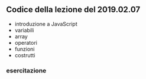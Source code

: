 ## Codice della lezione del 2019.02.07

- introduzione a JavaScript
- variabili
- array
- operatori
- funzioni
- costrutti

### esercitazione